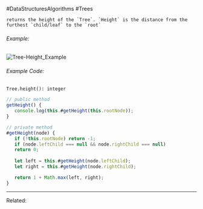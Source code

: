 #DataStructuresAlgorithms #Trees 

```ad-summary
returns the height of the `Tree`. `Height` is the distance from the furthest `child/leaf` to the `root`
```


###### Example:
![Tree-Height_Example](Tree-Height_Example.png)


###### Example Code:
`Tree.height(): integer`

```javascript
// public method
getHeight() {
   console.log(this.#getHeight(this.rootNode));
}

// private method
#getHeight(node) {
   if (!this.rootNode) return -1;
   if (node.leftChild === null && node.rightChild === null)
   return 0;
    
   let left = this.#getHeight(node.leftChild);
   let right = this.#getHeight(node.rightChild);

   return 1 + Math.max(left, right);
}
```

---
Related: 